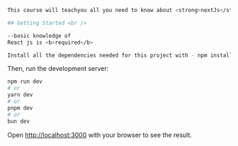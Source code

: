 ```bash
This course will teachyou all you need to know about <strong>nextJs</strong>

## Getting Started <br />

--basic knowledge of
React js is <b>required</b>

Install all the dependencies needed for this project with - npm install in your terminal
```

Then, run the development server:

```bash
npm run dev
# or
yarn dev
# or
pnpm dev
# or
bun dev
```

Open [http://localhost:3000](http://localhost:3000) with your browser to see the result.
